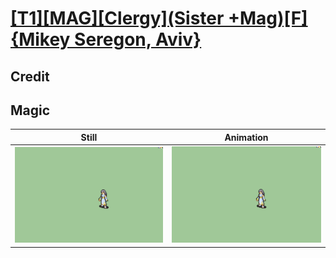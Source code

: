 # [\[T1\]\[MAG\]\[Clergy\]\(Sister +Mag\)\[F\]{Mikey Seregon, Aviv}](../)

## Credit


	
## Magic

| Still | Animation |
| :---: | :-------: |
| ![Magic still](./Magic_000.png) | ![Magic animation](./Magic.gif) |
